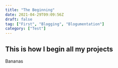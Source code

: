 ```yaml
---
title: "The Beginning"
date: 2021-04-29T09:09:56Z
draft: false
tag: ["First", "Blogging", "Blogumentation"]
category: ["Test"]
---
```


## This is how I begin all my projects

Bananas
